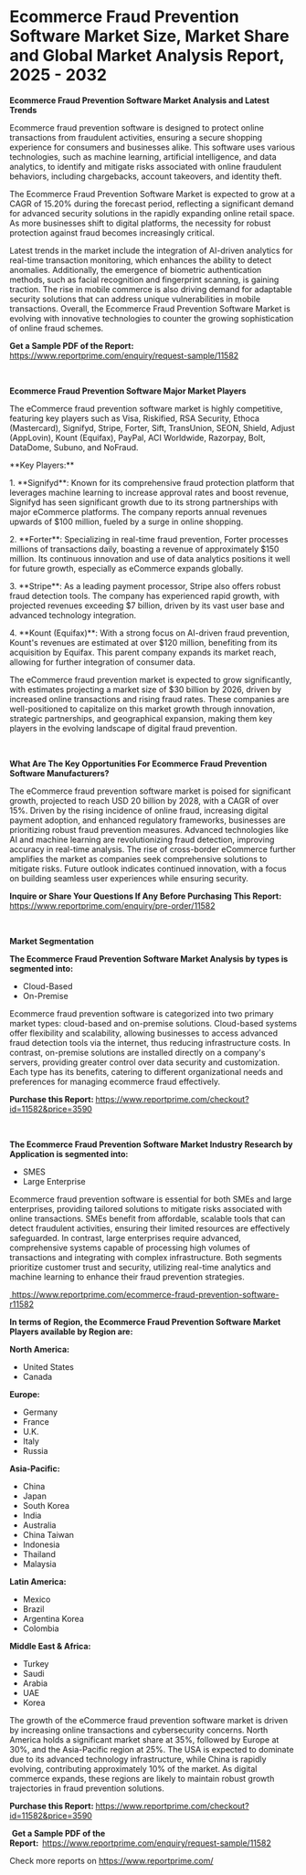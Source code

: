 <p><h1>Ecommerce Fraud Prevention Software Market Size, Market Share and Global Market Analysis Report, 2025 - 2032</h1></p><p><strong>Ecommerce Fraud Prevention Software Market Analysis and Latest Trends</strong></p>
<p><p>Ecommerce fraud prevention software is designed to protect online transactions from fraudulent activities, ensuring a secure shopping experience for consumers and businesses alike. This software uses various technologies, such as machine learning, artificial intelligence, and data analytics, to identify and mitigate risks associated with online fraudulent behaviors, including chargebacks, account takeovers, and identity theft.</p><p>The Ecommerce Fraud Prevention Software Market is expected to grow at a CAGR of 15.20% during the forecast period, reflecting a significant demand for advanced security solutions in the rapidly expanding online retail space. As more businesses shift to digital platforms, the necessity for robust protection against fraud becomes increasingly critical.</p><p>Latest trends in the market include the integration of AI-driven analytics for real-time transaction monitoring, which enhances the ability to detect anomalies. Additionally, the emergence of biometric authentication methods, such as facial recognition and fingerprint scanning, is gaining traction. The rise in mobile commerce is also driving demand for adaptable security solutions that can address unique vulnerabilities in mobile transactions. Overall, the Ecommerce Fraud Prevention Software Market is evolving with innovative technologies to counter the growing sophistication of online fraud schemes.</p></p>
<p><strong>Get a Sample PDF of the Report:&nbsp;</strong> <a href="https://www.reportprime.com/enquiry/request-sample/11582?utm_campaign=2459&utm_medium=2&utm_source=Github&utm_content=ia&utm_term=21032025&utm_id=ecommerce-fraud-prevention-software">https://www.reportprime.com/enquiry/request-sample/11582</a></p>
<p>&nbsp;</p>
<p><strong>Ecommerce Fraud Prevention Software Major Market Players</strong></p>
<p><p>The eCommerce fraud prevention software market is highly competitive, featuring key players such as Visa, Riskified, RSA Security, Ethoca (Mastercard), Signifyd, Stripe, Forter, Sift, TransUnion, SEON, Shield, Adjust (AppLovin), Kount (Equifax), PayPal, ACI Worldwide, Razorpay, Bolt, DataDome, Subuno, and NoFraud. </p><p>**Key Players:**</p><p>1. **Signifyd**: Known for its comprehensive fraud protection platform that leverages machine learning to increase approval rates and boost revenue, Signifyd has seen significant growth due to its strong partnerships with major eCommerce platforms. The company reports annual revenues upwards of $100 million, fueled by a surge in online shopping.</p><p>2. **Forter**: Specializing in real-time fraud prevention, Forter processes millions of transactions daily, boasting a revenue of approximately $150 million. Its continuous innovation and use of data analytics positions it well for future growth, especially as eCommerce expands globally.</p><p>3. **Stripe**: As a leading payment processor, Stripe also offers robust fraud detection tools. The company has experienced rapid growth, with projected revenues exceeding $7 billion, driven by its vast user base and advanced technology integration.</p><p>4. **Kount (Equifax)**: With a strong focus on AI-driven fraud prevention, Kount's revenues are estimated at over $120 million, benefiting from its acquisition by Equifax. This parent company expands its market reach, allowing for further integration of consumer data.</p><p>The eCommerce fraud prevention market is expected to grow significantly, with estimates projecting a market size of $30 billion by 2026, driven by increased online transactions and rising fraud rates. These companies are well-positioned to capitalize on this market growth through innovation, strategic partnerships, and geographical expansion, making them key players in the evolving landscape of digital fraud prevention.</p></p>
<p>&nbsp;</p>
<p><strong>What Are The Key Opportunities For Ecommerce Fraud Prevention Software Manufacturers?</strong></p>
<p><p>The eCommerce fraud prevention software market is poised for significant growth, projected to reach USD 20 billion by 2028, with a CAGR of over 15%. Driven by the rising incidence of online fraud, increasing digital payment adoption, and enhanced regulatory frameworks, businesses are prioritizing robust fraud prevention measures. Advanced technologies like AI and machine learning are revolutionizing fraud detection, improving accuracy in real-time analysis. The rise of cross-border eCommerce further amplifies the market as companies seek comprehensive solutions to mitigate risks. Future outlook indicates continued innovation, with a focus on building seamless user experiences while ensuring security.</p></p>
<p><strong>Inquire or Share Your Questions If Any Before Purchasing This Report:</strong> <a href="https://www.reportprime.com/enquiry/pre-order/11582?utm_campaign=2459&utm_medium=2&utm_source=Github&utm_content=ia&utm_term=21032025&utm_id=ecommerce-fraud-prevention-software">https://www.reportprime.com/enquiry/pre-order/11582</a></p>
<p>&nbsp;</p>
<p><strong>Market Segmentation</strong></p>
<p><strong>The Ecommerce Fraud Prevention Software Market Analysis by types is segmented into:</strong></p>
<p><ul><li>Cloud-Based</li><li>On-Premise</li></ul></p>
<p><p>Ecommerce fraud prevention software is categorized into two primary market types: cloud-based and on-premise solutions. Cloud-based systems offer flexibility and scalability, allowing businesses to access advanced fraud detection tools via the internet, thus reducing infrastructure costs. In contrast, on-premise solutions are installed directly on a company's servers, providing greater control over data security and customization. Each type has its benefits, catering to different organizational needs and preferences for managing ecommerce fraud effectively.</p></p>
<p><strong>Purchase this Report:&nbsp;</strong><a href="https://www.reportprime.com/checkout?id=11582&price=3590&utm_campaign=2459&utm_medium=2&utm_source=Github&utm_content=ia&utm_term=21032025&utm_id=ecommerce-fraud-prevention-software">https://www.reportprime.com/checkout?id=11582&price=3590</a></p>
<p>&nbsp;</p>
<p><strong>The Ecommerce Fraud Prevention Software Market Industry Research by Application is segmented into:</strong></p>
<p><ul><li>SMES</li><li>Large Enterprise</li></ul></p>
<p><p>Ecommerce fraud prevention software is essential for both SMEs and large enterprises, providing tailored solutions to mitigate risks associated with online transactions. SMEs benefit from affordable, scalable tools that can detect fraudulent activities, ensuring their limited resources are effectively safeguarded. In contrast, large enterprises require advanced, comprehensive systems capable of processing high volumes of transactions and integrating with complex infrastructure. Both segments prioritize customer trust and security, utilizing real-time analytics and machine learning to enhance their fraud prevention strategies.</p></p>
<p><a href="https://www.reportprime.com/ecommerce-fraud-prevention-software-r11582?utm_campaign=2459&utm_medium=2&utm_source=Github&utm_content=ia&utm_term=21032025&utm_id=ecommerce-fraud-prevention-software">&nbsp;https://www.reportprime.com/ecommerce-fraud-prevention-software-r11582</a></p>
<p><strong>In terms of Region, the Ecommerce Fraud Prevention Software Market Players available by Region are:</strong></p>
<p>
    <p> <strong> North America: </strong>
        <ul>
            <li>United States</li>
            <li>Canada</li>
        </ul>
        </p> 
    <p> <strong> Europe: </strong>
        <ul>
            <li>Germany</li>
            <li>France</li>
            <li>U.K.</li>
            <li>Italy</li>
            <li>Russia</li>
        </ul>
        </p> 
    <p> <strong> Asia-Pacific: </strong>
        <ul>
            <li>China</li>
            <li>Japan</li>
            <li>South Korea</li>
            <li>India</li>
            <li>Australia</li>
            <li>China Taiwan</li>
            <li>Indonesia</li>
            <li>Thailand</li>
            <li>Malaysia</li>
        </ul>
        </p> 
    <p> <strong> Latin America: </strong>
        <ul>
            <li>Mexico</li>
            <li>Brazil</li>
            <li>Argentina Korea</li>
            <li>Colombia</li>
        </ul>
        </p> 
    <p> <strong> Middle East & Africa: </strong>
        <ul>
            <li>Turkey</li>
            <li>Saudi</li>
            <li>Arabia</li>
            <li>UAE</li>
            <li>Korea</li>
        </ul>
    </p>
    </p>
<p><p>The growth of the eCommerce fraud prevention software market is driven by increasing online transactions and cybersecurity concerns. North America holds a significant market share at 35%, followed by Europe at 30%, and the Asia-Pacific region at 25%. The USA is expected to dominate due to its advanced technology infrastructure, while China is rapidly evolving, contributing approximately 10% of the market. As digital commerce expands, these regions are likely to maintain robust growth trajectories in fraud prevention solutions.</p></p>
<p><strong>Purchase this Report: </strong><a href="https://www.reportprime.com/checkout?id=11582&price=3590&utm_campaign=2459&utm_medium=2&utm_source=Github&utm_content=ia&utm_term=21032025&utm_id=ecommerce-fraud-prevention-software">https://www.reportprime.com/checkout?id=11582&price=3590</a></p>
<p>&nbsp;<strong>Get a Sample PDF of the Report:&nbsp;&nbsp;</strong><a href="https://www.reportprime.com/enquiry/request-sample/11582?utm_campaign=2459&utm_medium=2&utm_source=Github&utm_content=ia&utm_term=21032025&utm_id=ecommerce-fraud-prevention-software">https://www.reportprime.com/enquiry/request-sample/11582</a></p>
<p><strong></strong></p>
<p>Check more reports on <a href="https://www.reportprime.com/?utm_campaign=2459&utm_medium=2&utm_source=Github&utm_content=ia&utm_term=21032025&utm_id=ecommerce-fraud-prevention-software">https://www.reportprime.com/</a></p>